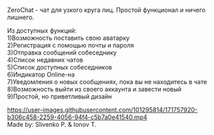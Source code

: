 <p>ZeroChat - чат для узкого круга лиц. Простой функционал и ничего лишнего.</p>
Из доступных функций:<br/>
1)Возможность поставить свою аватарку<br/>
2)Регистрация с помощью почты и пароля<br/>
3)Отправка сообщений собеседнику<br/>
4)Список недавних чатов<br/>
5)Список доступных собеседников<br/>
6)Индикатор Online-на<br/>
7)Уведомления о новых сообщениях, пока вы не находитесь в чате<br/>
8)Возможность выйти из своего аккаунта и завести новый<br/>
9)Простой, но приветливый дизайн<br/>

https://user-images.githubusercontent.com/101295814/171757920-b306c458-2259-4056-94f4-c5b7a0e41540.mp4
<br/>
Made by: Slivenko P. & Ionov T.
